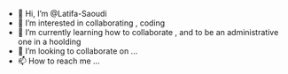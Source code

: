 - 👋 Hi, I’m @Latifa-Saoudi
- 👀 I’m interested in collaborating , coding 
- 🌱 I’m currently learning how to collaborate , and to be an administrative one in a hoolding 
- 💞️ I’m looking to collaborate on ...
- 📫 How to reach me ...

<!---
Latifa-Saoudi/Latifa-Saoudi is a ✨ special ✨ repository because its `README.md` (this file) appears on your GitHub profile.
You can click the Preview link to take a look at your changes.
--->
